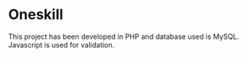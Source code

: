 Oneskill
=======
This project has been developed in PHP and database used is MySQL.
Javascript is used for validation.

